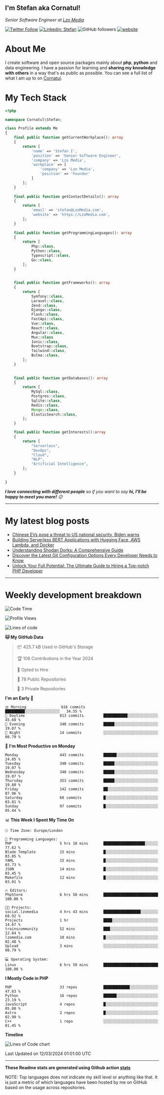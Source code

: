 <h2>I'm Stefan aka Cornatul! </h2>
<p><em>Senior Software Engineer at <a href="https:/lzomedia.com/">Lzo Media
</a>
</em></p>

[![Twitter Follow](https://img.shields.io/twitter/follow/cornatul?label=Follow)](https://twitter.com/intent/follow?screen_name=cornatul)
[![Linkedin: Stefan](https://img.shields.io/badge/cornatul-blue?style=flat-square&logo=Linkedin&logoColor=white&link=https://www.linkedin.com/in/cornatul/)](https://www.linkedin.com/in/cornatul/)
![GitHub followers](https://img.shields.io/github/followers/cornatul?label=Follow&style=social)
[![website](https://img.shields.io/badge/Website-46a2f1.svg?&style=flat-square&logo=Google-Chrome&logoColor=white&link=https://cornatul.com/)](https://cornatul.com/)



# About Me
I create software and open source packages mainly about **php**, **python** and data engineering. 
I have a passion for learning and **sharing my knowledge with others** in a way that's as public as possible. 
You can see a full list of what I am up to on [Cornatul](https://lzomedia.com).


# My Tech Stack

```php
<?php

namespace Cornatul\Stefan;

class Profile extends Me
{
    final public function getCurrentWorkplace(): array
    {
        return [
            'name' => 'Stefan I',
            'position' => 'Senior Software Engineer',
            'company' => 'Lzo Media',
            'workplace' => [
                'company' => 'Lzo Media',
                'position' => 'Founder'         
            ]
        ];
    }
    
    final public function getContactDetails(): array
    {
        return [
            'email' => 'stefan@LzoMedia.com',
            'website' => 'https://LzoMedia.com',
        ];
    }
    
    final public function getProgrammingLanguages(): array
    {
        return [
            Php::class,
            Python::class,
            Typescript::class,
            Go::class,
        ];
    }
    
    
    final public function getFrameworks(): array
    {
        return [
            Symfony::class,
            Laravel::class,
            Zend::class,
            Django::class,
            Flask::class,
            FastApi::class,
            Vue::class,
            React::class,
            Angular::class,
            Mux::class
            Ionic::class,
            Bootstrap::class,
            Tailwind::class,
            Bulma::class,
        ];
    }
    
    
    final public function getDatabases(): array
    {
        return [
            MySql::class,
            Postgres::class,
            Sqlite::class,
            Redis::class,
            Mongo::class,
            ElasticSearch::class,
        ];
    }

    final public function getInterests():array
    {
        return [
            "Serverless",
            "DevOps",
            "Cloud",
            "NLP",
            "Artificial Intelligence",
        ];
    }
   
}
```
 <em><b>I love connecting with different people</b> so if you want to say <b>hi, I'll be happy to meet you more!</b> 😊</em>

---
# My latest blog posts
<!-- BLOG-POST-LIST:START -->
- [Chinese EVs pose a threat to US national security, Biden warns](https://blog.lzomedia.com/chinese-evs-pose-a-threat-to-us-national-security-biden-warns/)
- [Building Serverless BERT Applications with Hugging Face, AWS Lambda, and Docker](https://blog.lzomedia.com/building-serverless-bert-applications-with-hugging-face-aws-lambda-and-docker/)
- [Understanding Shodan Dorks: A Comprehensive Guide](https://blog.lzomedia.com/understanding-shodan-dorks-a-comprehensive-guide/)
- [Discover the Latest Git Configuration Options Every Developer Needs to Know](https://blog.lzomedia.com/discover-the-latest-git-configuration-options-every-developer-needs-to-know/)
- [Unlock Your Full Potential: The Ultimate Guide to Hiring a Top-notch PHP Developer](https://blog.lzomedia.com/unlock-your-full-potential-the-ultimate-guide-to-hiring-a-top-notch-php-developer/)
<!-- BLOG-POST-LIST:END -->

---
# Weekly development breakdown
<!--START_SECTION:waka-->
![Code Time](http://img.shields.io/badge/Code%20Time-460%20hrs%2031%20mins-blue)

![Profile Views](http://img.shields.io/badge/Profile%20Views-4-blue)

![Lines of code](https://img.shields.io/badge/From%20Hello%20World%20I%27ve%20Written-9.0%20million%20lines%20of%20code-blue)

**🐱 My GitHub Data** 

> 📦 425.7 kB Used in GitHub's Storage 
 > 
> 🏆 108 Contributions in the Year 2024
 > 
> 💼 Opted to Hire
 > 
> 📜 78 Public Repositories 
 > 
> 🔑 3 Private Repositories 
 > 
**I'm an Early 🐤** 

```text
🌞 Morning                616 commits         █████████░░░░░░░░░░░░░░░░   34.55 % 
🌆 Daytime                813 commits         ███████████░░░░░░░░░░░░░░   45.60 % 
🌃 Evening                340 commits         █████░░░░░░░░░░░░░░░░░░░░   19.07 % 
🌙 Night                  14 commits          ░░░░░░░░░░░░░░░░░░░░░░░░░   00.79 % 
```
📅 **I'm Most Productive on Monday** 

```text
Monday                   443 commits         ██████░░░░░░░░░░░░░░░░░░░   24.85 % 
Tuesday                  340 commits         █████░░░░░░░░░░░░░░░░░░░░   19.07 % 
Wednesday                340 commits         █████░░░░░░░░░░░░░░░░░░░░   19.07 % 
Thursday                 353 commits         █████░░░░░░░░░░░░░░░░░░░░   19.80 % 
Friday                   142 commits         ██░░░░░░░░░░░░░░░░░░░░░░░   07.96 % 
Saturday                 68 commits          █░░░░░░░░░░░░░░░░░░░░░░░░   03.81 % 
Sunday                   97 commits          █░░░░░░░░░░░░░░░░░░░░░░░░   05.44 % 
```


📊 **This Week I Spent My Time On** 

```text
🕑︎ Time Zone: Europe/London

💬 Programming Languages: 
PHP                      5 hrs 18 mins       ███████████████████░░░░░░   77.62 % 
Blade Template           15 mins             █░░░░░░░░░░░░░░░░░░░░░░░░   03.85 % 
YAML                     15 mins             █░░░░░░░░░░░░░░░░░░░░░░░░   03.73 % 
JSON                     14 mins             █░░░░░░░░░░░░░░░░░░░░░░░░   03.45 % 
Makefile                 12 mins             █░░░░░░░░░░░░░░░░░░░░░░░░   03.01 % 

🔥 Editors: 
PhpStorm                 6 hrs 50 mins       █████████████████████████   100.00 % 

🐱‍💻 Projects: 
social.lzomedia          4 hrs 43 mins       █████████████████░░░░░░░░   68.92 % 
Projects                 1 hr                ████░░░░░░░░░░░░░░░░░░░░░   14.67 % 
trainscommunity          52 mins             ███░░░░░░░░░░░░░░░░░░░░░░   12.84 % 
lzomedia.com             10 mins             █░░░░░░░░░░░░░░░░░░░░░░░░   02.48 % 
Upload                   3 mins              ░░░░░░░░░░░░░░░░░░░░░░░░░   00.79 % 

💻 Operating System: 
Linux                    6 hrs 50 mins       █████████████████████████   100.00 % 
```

**I Mostly Code in PHP** 

```text
PHP                      33 repos            ████████████░░░░░░░░░░░░░   47.83 % 
Python                   16 repos            ██████░░░░░░░░░░░░░░░░░░░   23.19 % 
JavaScript               4 repos             █░░░░░░░░░░░░░░░░░░░░░░░░   05.80 % 
Astro                    2 repos             █░░░░░░░░░░░░░░░░░░░░░░░░   02.90 % 
C++                      1 repo              ░░░░░░░░░░░░░░░░░░░░░░░░░   01.45 % 
```



**Timeline**

![Lines of Code chart](https://raw.githubusercontent.com/cornatul/cornatul/master/assets/bar_graph.png)


 Last Updated on 12/03/2024 01:01:00 UTC
<!--END_SECTION:waka-->


---


**These Readme stats are generated using Github action [stats](https://github.com/cornatul/stats)**

NOTE: Top languages does not indicate my skill level or anything like that. 
It is just a metric of which languages have been hosted by me on GitHub based on the usage across repositories. 
